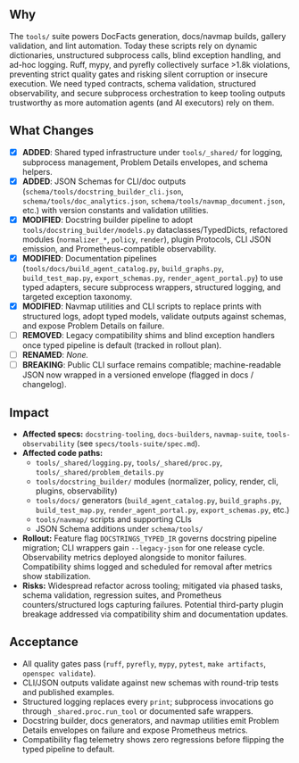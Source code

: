 ## Why
The `tools/` suite powers DocFacts generation, docs/navmap builds, gallery validation, and lint automation. Today these scripts rely on dynamic dictionaries, unstructured subprocess calls, blind exception handling, and ad-hoc logging. Ruff, mypy, and pyrefly collectively surface >1.8k violations, preventing strict quality gates and risking silent corruption or insecure execution. We need typed contracts, schema validation, structured observability, and secure subprocess orchestration to keep tooling outputs trustworthy as more automation agents (and AI executors) rely on them.

## What Changes
- [x] **ADDED**: Shared typed infrastructure under `tools/_shared/` for logging, subprocess management, Problem Details envelopes, and schema helpers.
- [x] **ADDED**: JSON Schemas for CLI/doc outputs (`schema/tools/docstring_builder_cli.json`, `schema/tools/doc_analytics.json`, `schema/tools/navmap_document.json`, etc.) with version constants and validation utilities.
- [x] **MODIFIED**: Docstring builder pipeline to adopt `tools/docstring_builder/models.py` dataclasses/TypedDicts, refactored modules (`normalizer_*`, `policy`, `render`), plugin Protocols, CLI JSON emission, and Prometheus-compatible observability.
- [x] **MODIFIED**: Documentation pipelines (`tools/docs/build_agent_catalog.py`, `build_graphs.py`, `build_test_map.py`, `export_schemas.py`, `render_agent_portal.py`) to use typed adapters, secure subprocess wrappers, structured logging, and targeted exception taxonomy.
- [x] **MODIFIED**: Navmap utilities and CLI scripts to replace prints with structured logs, adopt typed models, validate outputs against schemas, and expose Problem Details on failure.
- [ ] **REMOVED**: Legacy compatibility shims and blind exception handlers once typed pipeline is default (tracked in rollout plan).
- [ ] **RENAMED**: _None._
- [ ] **BREAKING**: Public CLI surface remains compatible; machine-readable JSON now wrapped in a versioned envelope (flagged in docs / changelog).

## Impact
- **Affected specs:** `docstring-tooling`, `docs-builders`, `navmap-suite`, `tools-observability` (see `specs/tools-suite/spec.md`).
- **Affected code paths:**
  - `tools/_shared/logging.py`, `tools/_shared/proc.py`, `tools/_shared/problem_details.py`
  - `tools/docstring_builder/` modules (normalizer, policy, render, cli, plugins, observability)
  - `tools/docs/` generators (`build_agent_catalog.py`, `build_graphs.py`, `build_test_map.py`, `render_agent_portal.py`, `export_schemas.py`, etc.)
  - `tools/navmap/` scripts and supporting CLIs
  - JSON Schema additions under `schema/tools/`
- **Rollout:** Feature flag `DOCSTRINGS_TYPED_IR` governs docstring pipeline migration; CLI wrappers gain `--legacy-json` for one release cycle. Observability metrics deployed alongside to monitor failures. Compatibility shims logged and scheduled for removal after metrics show stabilization.
- **Risks:** Widespread refactor across tooling; mitigated via phased tasks, schema validation, regression suites, and Prometheus counters/structured logs capturing failures. Potential third-party plugin breakage addressed via compatibility shim and documentation updates.

## Acceptance
- All quality gates pass (`ruff`, `pyrefly`, `mypy`, `pytest`, `make artifacts`, `openspec validate`).
- CLI/JSON outputs validate against new schemas with round-trip tests and published examples.
- Structured logging replaces every `print`; subprocess invocations go through `_shared.proc.run_tool` or documented safe wrappers.
- Docstring builder, docs generators, and navmap utilities emit Problem Details envelopes on failure and expose Prometheus metrics.
- Compatibility flag telemetry shows zero regressions before flipping the typed pipeline to default.

